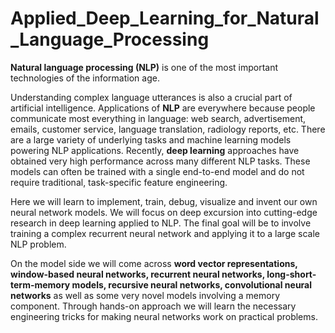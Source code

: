 # Applied_Deep_Learning_for_Natural_Language_Processing

**Natural language processing (NLP)** is one of the most important technologies of the information age. 

Understanding complex language utterances is also a crucial part of artificial intelligence. Applications of **NLP** are everywhere because people communicate most everything in language: web search, advertisement, emails, customer service, language translation, radiology reports, etc. There are a large variety of underlying tasks and machine learning models powering NLP applications. Recently, **deep learning** approaches have obtained very high performance across many different NLP tasks. 
These models can often be trained with a single end-to-end model and do not require traditional, task-specific feature engineering. 

Here we will learn to implement, train, debug, visualize and invent our own neural network models. We will focus on deep excursion into cutting-edge research in deep learning applied to NLP. 
The final goal will be to involve training a complex recurrent neural network and applying it to a large scale NLP problem. 

On the model side we will come across **word vector representations, window-based neural networks, recurrent neural networks, long-short-term-memory models, recursive neural networks, convolutional neural networks** as well as some very novel models involving a memory component. 
Through hands-on approach we will learn the necessary engineering tricks for making neural networks work on practical problems.

